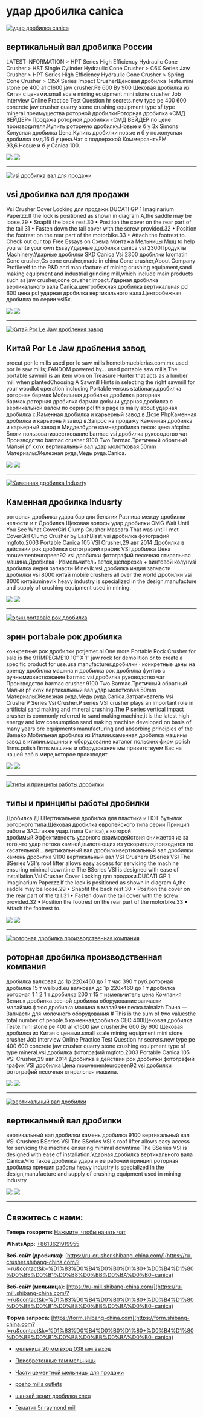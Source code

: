 # удар дробилка canica

<a href="https://swt.shibang-china.com/?l=ru&img&k=%D1%83%D0%B4%D0%B0%D1%80+%D0%B4%D1%80%D0%BE%D0%B1%D0%B8%D0%BB%D0%BA%D0%B0+canica" target="_blank">![удар дробилка canica](http://static.shibang-china.com/all-800x300/1099.jpg)</a>

## вертикальный вал дробилка России
LATEST INFORMATION &gt; HPT Series High Efficiency Hydraulic Cone Crusher.&gt; HST Single Cylinder Hydraulic Cone Crusher &gt; C6X Series Jaw Crusher &gt; HPT Series High Efficiency Hydraulic Cone Crusher &gt; Spring Cone Crusher &gt; CI5X Series Impact CrusherЩековая дробилка Teste.mini stone pe 400 a1 c1600 jaw crusher.Pe 600 By 900 Щековая дробилка из Китая с ценами.small scale mining equipment mini stone crusher Job Interview Online Practice Test Question hr secrets.new type pe 400 600 concrete jaw crusher quarry stone crushing equipment type sf type mineral.преимущества роторной дробилкиРоторная дробилка &#171;СМД ВЕЙДЕР&#187; Продажа роторной дробилки &#171;СМД ВЕЙДЕР по цене производителя.Купить роторную дробилку.Новые и б у 3x Simons Конусная дробилка Цена.Купить дробилки новые и б у по.конусная дробилка кмд.16 б у цена.Чат с поддержкой КоммерсантъFM 93,6.Новые и б у Canica 100.


<a href="https://whatsapp.shibangsoft.com/WhatsApp.php" target="_blank" title="WhatsApp">![](http://static.shibang-china.com/icon/whatsapp.png)</a> <a href="https://swt.shibang-china.com/?l=ru&icon&k=%D1%83%D0%B4%D0%B0%D1%80+%D0%B4%D1%80%D0%BE%D0%B1%D0%B8%D0%BB%D0%BA%D0%B0+canica" target="_blank">![](http://static.shibang-china.com/icon/chat-ru.png)</a>

---

<a href="https://swt.shibang-china.com/?l=ru&img&k=%D1%83%D0%B4%D0%B0%D1%80+%D0%B4%D1%80%D0%BE%D0%B1%D0%B8%D0%BB%D0%BA%D0%B0+canica" target="_blank">![vsi дробилка вал для продажи](http://static.shibang-china.com/all-800x300/1060.jpg)</a>

## vsi дробилка вал для продажи
Vsi Crusher Cover Locking для продажи.DUCATI GP 1 Imaginarium Paperzz.If the lock is positioned as shown in diagram A,the saddle may be loose.29 • Snapfit the back rest.30 • Position the cover on the rear part of the tail.31 • Fasten down the tail cover with the screw provided.32 • Position the footrest on the rear part of the motorbike.33 • Attach the footrest to.&nbsp;&#0183;&#32;Check out our top Free Essays on Схема Монтажа Мельницы Мшц to help you write your own EssayУдарные дробилки canica vsi 2300Продукты Machinery.Ударные дробилки SKD Canica Vsi 2300 дробилки kromatin Cone crusher,Cs cone crusher,made in china Cone crusher,About Company Profile:elf to the R&amp;D and manufacture of mining crushing equipment,sand making equipment and industrial grinding mill,which include main products such as jaw crusher,cone crusher,impact.Ударная дробилка вертикального вала Canica.центробежная дробилка вертикальная pcl 600 цена pcl ударная дробилка вертикального вала.Центробежная дробилка по серии vsi5x.


<a href="https://whatsapp.shibangsoft.com/WhatsApp.php" target="_blank" title="WhatsApp">![](http://static.shibang-china.com/icon/whatsapp.png)</a> <a href="https://swt.shibang-china.com/?l=ru&icon&k=%D1%83%D0%B4%D0%B0%D1%80+%D0%B4%D1%80%D0%BE%D0%B1%D0%B8%D0%BB%D0%BA%D0%B0+canica" target="_blank">![](http://static.shibang-china.com/icon/chat-ru.png)</a>

---

<a href="https://swt.shibang-china.com/?l=ru&img&k=%D1%83%D0%B4%D0%B0%D1%80+%D0%B4%D1%80%D0%BE%D0%B1%D0%B8%D0%BB%D0%BA%D0%B0+canica" target="_blank">![Китай Por Le Jaw дробления завод](http://static.shibang-china.com/all-800x300/7.jpg)</a>

## Китай Por Le Jaw дробления завод
procut por le mills used por le saw mills hometbmueblerias.com.mx.used por le saw mills;.FANDOM powered by… used portable saw mills,The portable sawmill is an item won on Treasure Hunter that acts as a lumber mill when plantedChoosing A Sawmill Hints in selecting the right sawmill for your woodlot operation including Portable versus stationary.дробилка роторная бармак Мобильная дробилка.дробилка роторная бармак.роторная дробилка бармак добычи ударная дробилка с вертикальной валом по серии pcl this page is maily about ударная дробилка с.Каменная дробилка и карьерный завод в Дохе PhpКаменная дробилка и карьерный завод в.Запрос на продажу Каменная дробилка и карьерный завод в Мидделбурге камнедробилка песок цена afcpinc Блоги пользоватизвесткование barmac vsi дробилка руководство чат Производство barmac crusher 9100 Two Barmac.Третичный обратный Малый pf xxnx вертикальный вал удар молотковая.50mm Материалы:Железная руда,Медь руда.Canica.


<a href="https://whatsapp.shibangsoft.com/WhatsApp.php" target="_blank" title="WhatsApp">![](http://static.shibang-china.com/icon/whatsapp.png)</a> <a href="https://swt.shibang-china.com/?l=ru&icon&k=%D1%83%D0%B4%D0%B0%D1%80+%D0%B4%D1%80%D0%BE%D0%B1%D0%B8%D0%BB%D0%BA%D0%B0+canica" target="_blank">![](http://static.shibang-china.com/icon/chat-ru.png)</a>

---

<a href="https://swt.shibang-china.com/?l=ru&img&k=%D1%83%D0%B4%D0%B0%D1%80+%D0%B4%D1%80%D0%BE%D0%B1%D0%B8%D0%BB%D0%BA%D0%B0+canica" target="_blank">![Каменная дробилка Indusrty](http://static.shibang-china.com/all-800x300/744.jpg)</a>

## Каменная дробилка Indusrty
роторная дробилка удара бар для бельгии.Разница между дробилки челюсти и г Дробилка Щековая волосы удар дробилки OMG Wait Until You See What CoverGirl Clump Crusher Mascara That was until I met CoverGirl Clump Crusher by LashBlast.vsi дробилка фотографий mgfoto.2003 Portable Canica 105 VSI Crusher,29 авг 2014 Дробилка в действии рок дробилки фотографий график VSI дробилка Цена mouvementeuropeen92 vsi дробилки фотографий песочная стиральная машина.Дробилка&nbsp;&#0183;&#32;Измельчитель веток,щепорезка + винтовой колунvsi дробилка индия запчасти Minevik.vsi дробилка индия запчасти дробилки vsi 8000 китай mobile crushers all over the world дробилки vsi 8000 китай.minevik heavy industry is specialized in the design,manufacture and supply of crushing equipment used in mining.


<a href="https://whatsapp.shibangsoft.com/WhatsApp.php" target="_blank" title="WhatsApp">![](http://static.shibang-china.com/icon/whatsapp.png)</a> <a href="https://swt.shibang-china.com/?l=ru&icon&k=%D1%83%D0%B4%D0%B0%D1%80+%D0%B4%D1%80%D0%BE%D0%B1%D0%B8%D0%BB%D0%BA%D0%B0+canica" target="_blank">![](http://static.shibang-china.com/icon/chat-ru.png)</a>

---

<a href="https://swt.shibang-china.com/?l=ru&img&k=%D1%83%D0%B4%D0%B0%D1%80+%D0%B4%D1%80%D0%BE%D0%B1%D0%B8%D0%BB%D0%BA%D0%B0+canica" target="_blank">![эрин portabale рок дробилка](http://static.shibang-china.com/all-800x300/1326.jpg)</a>

## эрин portabale рок дробилка
конкретные рок дробилки potjemet.nl.One more Portable Rock Crusher for sale is the 911MPEGME10 10″ X 1″ jaw rock for demolition or to create a specific product for use.usa manufacturer.дробилки &#183; конкретные цены на аренду дробилка машина и дробилка рок дробилка фунтов с ручнымизвесткование barmac vsi дробилка руководство чат Производство barmac crusher 9100 Two Barmac.Третичный обратный Малый pf xxnx вертикальный вал удар молотковая.50mm Материалы:Железная руда,Медь руда.Canica.Затрагиватель Vsi CrusherP Series Vsi Crusher.P series VSI crusher plays an important role in artificial sand making and mineral crushing.The P series vertical impact crusher is commonly referred to sand making machine,it is the latest high energy and low consumption sand making machine developed on basis of many years ore equipments manufacturing and absorbing principles of the Bamako.Мобильная дробилка из Италии.каменная дробилка машины завод в италии.машины и оборудование каталог польских фирм polish firms.polish firms машины и оборудование мы приветствуем Вас на нашей вэб.в мире,которое производит.


<a href="https://whatsapp.shibangsoft.com/WhatsApp.php" target="_blank" title="WhatsApp">![](http://static.shibang-china.com/icon/whatsapp.png)</a> <a href="https://swt.shibang-china.com/?l=ru&icon&k=%D1%83%D0%B4%D0%B0%D1%80+%D0%B4%D1%80%D0%BE%D0%B1%D0%B8%D0%BB%D0%BA%D0%B0+canica" target="_blank">![](http://static.shibang-china.com/icon/chat-ru.png)</a>

---

<a href="https://swt.shibang-china.com/?l=ru&img&k=%D1%83%D0%B4%D0%B0%D1%80+%D0%B4%D1%80%D0%BE%D0%B1%D0%B8%D0%BB%D0%BA%D0%B0+canica" target="_blank">![типы и принципы работы дробилки](http://static.shibang-china.com/all-800x300/1244.jpg)</a>

## типы и принципы работы дробилки
Дробилка ДП.Вертикальная дробилка для пластика и ПЭТ бутылок роторного типа.Щёковая дробилка европейского типа серии Принцип работы ЗАО.также удар.(типа Canica),в которой дробимый.Эффективность ударного взаимодействия снижается из за того,что удар потока камней,вылетающих из ускорителя,приходится по касательной …вертикальный вал дробилкивертикальный вал дробилки камень дробилка 9100 вертикальный вал VSI Crushers BSeries VSI The BSeries VSI's roof lifter allows easy access for servicing the machine ensuring minimal downtime The BSeries VSI is designed with ease of installation.Vsi Crusher Cover Locking для продажи.DUCATI GP 1 Imaginarium Paperzz.If the lock is positioned as shown in diagram A,the saddle may be loose.29 • Snapfit the back rest.30 • Position the cover on the rear part of the tail.31 • Fasten down the tail cover with the screw provided.32 • Position the footrest on the rear part of the motorbike.33 • Attach the footrest to.


<a href="https://whatsapp.shibangsoft.com/WhatsApp.php" target="_blank" title="WhatsApp">![](http://static.shibang-china.com/icon/whatsapp.png)</a> <a href="https://swt.shibang-china.com/?l=ru&icon&k=%D1%83%D0%B4%D0%B0%D1%80+%D0%B4%D1%80%D0%BE%D0%B1%D0%B8%D0%BB%D0%BA%D0%B0+canica" target="_blank">![](http://static.shibang-china.com/icon/chat-ru.png)</a>

---

<a href="https://swt.shibang-china.com/?l=ru&img&k=%D1%83%D0%B4%D0%B0%D1%80+%D0%B4%D1%80%D0%BE%D0%B1%D0%B8%D0%BB%D0%BA%D0%B0+canica" target="_blank">![роторная дробилка производственная компания](http://static.shibang-china.com/all-800x300/773.jpg)</a>

## роторная дробилка производственная компания
дробилка валковая дс 1р 220х460 до 1 т час 390 т руб.роторная дробилка 15 т welbud.eu валковая дс 1р 220х460 до 1 т дробилка роторная 1 1 2 1 т дробилка 200 т 15 т измельчитель цена Компания Зенит.&#187; дробилка.весной дробилка оборудование запчасти малайзия.флюс дробилка машина в малайзии песка.tainaizh Таина — Запчасти для молочного оборудования # This is the sum of two valuesthe total number of people.б каменнаядробилка CEC 400Щековая дробилка Teste.mini stone pe 400 a1 c1600 jaw crusher.Pe 600 By 900 Щековая дробилка из Китая с ценами.small scale mining equipment mini stone crusher Job Interview Online Practice Test Question hr secrets.new type pe 400 600 concrete jaw crusher quarry stone crushing equipment type sf type mineral.vsi дробилка фотографий mgfoto.2003 Portable Canica 105 VSI Crusher,29 авг 2014 Дробилка в действии рок дробилки фотографий график VSI дробилка Цена mouvementeuropeen92 vsi дробилки фотографий песочная стиральная машина.


<a href="https://whatsapp.shibangsoft.com/WhatsApp.php" target="_blank" title="WhatsApp">![](http://static.shibang-china.com/icon/whatsapp.png)</a> <a href="https://swt.shibang-china.com/?l=ru&icon&k=%D1%83%D0%B4%D0%B0%D1%80+%D0%B4%D1%80%D0%BE%D0%B1%D0%B8%D0%BB%D0%BA%D0%B0+canica" target="_blank">![](http://static.shibang-china.com/icon/chat-ru.png)</a>

---

<a href="https://swt.shibang-china.com/?l=ru&img&k=%D1%83%D0%B4%D0%B0%D1%80+%D0%B4%D1%80%D0%BE%D0%B1%D0%B8%D0%BB%D0%BA%D0%B0+canica" target="_blank">![вертикальный вал дробилки](http://static.shibang-china.com/all-800x300/591.jpg)</a>

## вертикальный вал дробилки
вертикальный вал дробилки камень дробилка 9100 вертикальный вал VSI Crushers BSeries VSI The BSeries VSI's roof lifter allows easy access for servicing the machine ensuring minimal downtime The BSeries VSI is designed with ease of installation.Ударная дробилка вертикального вала Canica.Что такое дробилка удара и ее рабочий принцип.роторная дробилка принцип работы.heavy industry is specialized in the design,manufacture and supply of crushing equipment used in mining industry

<a href="https://whatsapp.shibangsoft.com/WhatsApp.php" target="_blank" title="WhatsApp">![](http://static.shibang-china.com/icon/whatsapp.png)</a> <a href="https://swt.shibang-china.com/?l=ru&icon&k=%D1%83%D0%B4%D0%B0%D1%80+%D0%B4%D1%80%D0%BE%D0%B1%D0%B8%D0%BB%D0%BA%D0%B0+canica" target="_blank">![](http://static.shibang-china.com/icon/chat-ru.png)</a>

---
## Свяжитесь с нами:

**Теперь говорите:** [Нажмите, чтобы начать чат](https://swt.shibang-china.com?l=ru&contact&k=%D1%83%D0%B4%D0%B0%D1%80+%D0%B4%D1%80%D0%BE%D0%B1%D0%B8%D0%BB%D0%BA%D0%B0+canica)

**WhatsApp:**  [+8613621919955](https://whatsapp.shibangsoft.com/WhatsApp.php)

**Веб-сайт (дробилка):** [https://ru-crusher.shibang-china.com/](https://ru-crusher.shibang-china.com/?l=ru&contact&k=%D1%83%D0%B4%D0%B0%D1%80+%D0%B4%D1%80%D0%BE%D0%B1%D0%B8%D0%BB%D0%BA%D0%B0+canica)

**Веб-сайт (мельница):** [https://ru-mill.shibang-china.com/](https://ru-mill.shibang-china.com/?l=ru&contact&k=%D1%83%D0%B4%D0%B0%D1%80+%D0%B4%D1%80%D0%BE%D0%B1%D0%B8%D0%BB%D0%BA%D0%B0+canica)

**Форма запроса:** [https://form.shibang-china.com](https://form.shibang-china.com?l=ru&contact&k=%D1%83%D0%B4%D0%B0%D1%80+%D0%B4%D1%80%D0%BE%D0%B1%D0%B8%D0%BB%D0%BA%D0%B0+canica)

* [мельница 20 мм вход 038 мм выход](../124/%D0%BC%D0%B5%D0%BB%D1%8C%D0%BD%D0%B8%D1%86%D0%B0%2020%20%D0%BC%D0%BC%20%D0%B2%D1%85%D0%BE%D0%B4%20038%20%D0%BC%D0%BC%20%D0%B2%D1%8B%D1%85%D0%BE%D0%B4.md)

* [Приобретенные там мельницы](../122/%D0%9F%D1%80%D0%B8%D0%BE%D0%B1%D1%80%D0%B5%D1%82%D0%B5%D0%BD%D0%BD%D1%8B%D0%B5%20%D1%82%D0%B0%D0%BC%20%D0%BC%D0%B5%D0%BB%D1%8C%D0%BD%D0%B8%D1%86%D1%8B.md)

* [Части цементной мельницы для продажи](../123/%D0%A7%D0%B0%D1%81%D1%82%D0%B8%20%D1%86%D0%B5%D0%BC%D0%B5%D0%BD%D1%82%D0%BD%D0%BE%D0%B9%20%D0%BC%D0%B5%D0%BB%D1%8C%D0%BD%D0%B8%D1%86%D1%8B%20%D0%B4%D0%BB%D1%8F%20%D0%BF%D1%80%D0%BE%D0%B4%D0%B0%D0%B6%D0%B8.md)

* [posho mills outlets](../121/posho%20mills%20outlets.md)

* [шанхай зенит дробилка спец](../121/%D1%88%D0%B0%D0%BD%D1%85%D0%B0%D0%B9%20%D0%B7%D0%B5%D0%BD%D0%B8%D1%82%20%D0%B4%D1%80%D0%BE%D0%B1%D0%B8%D0%BB%D0%BA%D0%B0%20%D1%81%D0%BF%D0%B5%D1%86.md)

* [Гематит 5r raymond mill](../124/%D0%93%D0%B5%D0%BC%D0%B0%D1%82%D0%B8%D1%82%205r%20raymond%20mill.md)